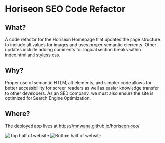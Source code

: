 # Horiseon SEO Code Refactor

## What?

A code refactor for the Horiseon Homepage that updates the page structure to include alt values for images and uses proper semantic elements. 
Other updates include adding comments for logical section breaks within index.html and styless.css.

## Why?

Proper use of semantic HTLM, alt elements, and simpler code allows for better accessiblility for screen readers as well as easier knowledge transfer to other developers. As an SEO company, we must also ensure the site is optimized for Search Engine Optimization. 

## Where?

The deployed app lives at https://mnwana.github.io/horiseon-seo/

![Top half of website](https://github.com/mnwana/horiseon-seo/blob/main/top_half.jpg?raw=true)
![Bottom half of website](https://github.com/mnwana/horiseon-seo/blob/main/bottom_half.jpg?raw=true)
